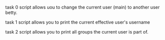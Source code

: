 task 0 script allows uou to change the current user (main) to another user betty.

task 1 script allows you to print the current effective  user's username

task 2 script allows you to print all groups the current user is part of.
